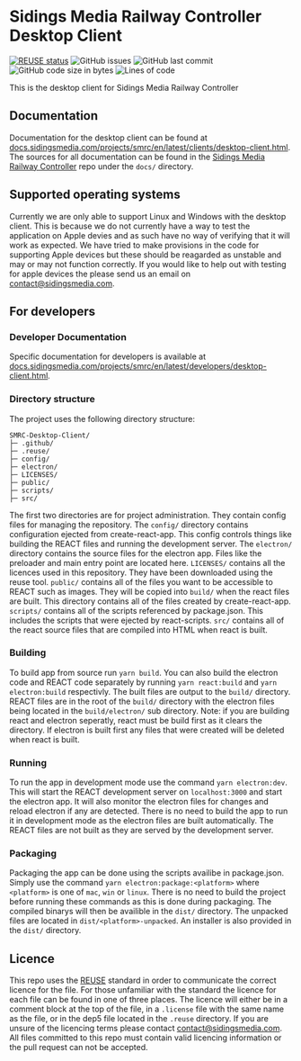 <!--
SPDX-FileCopyrightText: Copyright (c) 2021 Sidings Media

SPDX-License-Identifier: MIT
-->

# Sidings Media Railway Controller Desktop Client

[![REUSE status](https://api.reuse.software/badge/github.com/SidingsMedia/SMRC-Desktop-Client)](https://api.reuse.software/info/github.com/SidingsMedia/SMRC-Desktop-Client) ![GitHub issues](https://img.shields.io/github/issues/SidingsMedia/SMRC-Desktop-Client) ![GitHub last commit](https://img.shields.io/github/last-commit/sidingsmedia/SMRC-Desktop-Client) ![GitHub code size in bytes](https://img.shields.io/github/languages/code-size/SidingsMedia/SMRC-Desktop-Client) ![Lines of code](https://img.shields.io/tokei/lines/github/SidingsMedia/SMRC-Desktop-Client)

This is the desktop client for Sidings Media Railway Controller

## Documentation

Documentation for the desktop client can be found at [docs.sidingsmedia.com/projects/smrc/en/latest/clients/desktop-client.html](https://docs.sidingsmedia.com/projects/smrc/en/latest/clients/desktop-client.html). The sources for all documentation can be found in the [Sidings Media Railway Controller](https://github.com/SidingsMedia/Sidings-Media-Railway-Controller) repo under the `docs/` directory.

## Supported operating systems

Currently we are only able to support Linux and Windows with the desktop client. This is because we do not currently have a way to test the application on Apple devies and as such have no way of verifying that it will work as expected. We have tried to make provisions in the code for supporting Apple devices but these should be reagarded as unstable and may or may not function correctly. If you would like to help out with testing for apple devices the please send us an email on [contact@sidingsmedia.com](mailto:contact@sidingsmedia.com).

## For developers

### Developer Documentation

Specific documentation for developers is available at [docs.sidingsmedia.com/projects/smrc/en/latest/developers/desktop-client.html](https://docs.sidingsmedia.com/projects/smrc/en/latest/developers/desktop-client.html).

### Directory structure

The project uses the following directory structure:

```
SMRC-Desktop-Client/
├─ .github/
├─ .reuse/
├─ config/
├─ electron/
├─ LICENSES/
├─ public/
├─ scripts/
├─ src/
```

The first two directories are for project administration. They contain config files for managing the repository. The `config/` directory contains configuration ejected from create-react-app. This config controls things like building the REACT files and running the development server. The `electron/` directory contains the source files for the electron app. Files like the preloader and main entry point are located here. `LICENSES/` contains all the licences used in this repository. They have been downloaded using the reuse tool. `public/` contains all of the files you want to be accessible to REACT such as images. They will be copied into `build/` when the react files are built. This directory contains all of the files created by create-react-app. `scripts/` contains all of the scripts referenced by package.json. This includes the scripts that were ejected by react-scripts. `src/` contains all of the react source files that are compiled into HTML when react is built.

### Building

To build app from source run `yarn build`. You can also build the electron code and REACT code separately by running `yarn react:build` and `yarn electron:build` respectivly. The built files are output to the `build/` directory. REACT files are in the root of the `build/` directory with the electron files being located in the `build/electron/` sub directory. Note: if you are building react and electron seperatly, react must be build first as it clears the directory. If electron is built first any files that were created will be deleted when react is built.

### Running

To run the app in development mode use the command `yarn electron:dev`. This will start the REACT development server on `localhost:3000` and start the electron app. It will also monitor the electron files for changes and reload electron if any are detected. There is no need to build the app to run it in development mode as the electron files are built automatically. The REACT files are not built as they are served by the development server.

### Packaging

Packaging the app can be done using the scripts availibe in package.json. Simply use the command `yarn electron:package:<platform>` where `<platform>` is one of `mac`, `win` or `linux`. There is no need to build the project before running these commands as this is done during packaging. The compiled binarys will then be availible in the `dist/` directory. The unpacked files are located in `dist/<platform>-unpacked`. An installer is also provided in the `dist/` directory.

## Licence

This repo uses the [REUSE](https://reuse.software) standard in order to communicate the correct licence for the file. For those unfamiliar with the standard the licence for each file can be found in one of three places. The licence will either be in a comment block at the top of the file, in a `.license` file with the same name as the file, or in the dep5 file located in the `.reuse` directory. If you are unsure of the licencing terms please contact [contact@sidingsmedia.com](mailto:contact@sidingsmedia.com?subject=SMRC%20Licence). All files committed to this repo must contain valid licencing information or the pull request can not be accepted.
